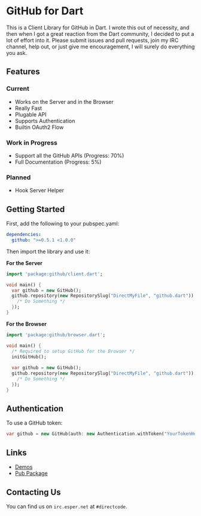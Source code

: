 # GitHub for Dart

This is a Client Library for GitHub in Dart. I wrote this out of necessity, and then when I got a great reaction from the Dart community, I decided to put a lot of effort into it.
Please submit issues and pull requests, join my IRC channel, help out, or just give me encouragement, I will surely do everything you ask.

## Features

### Current

- Works on the Server and in the Browser
- Really Fast
- Plugable API
- Supports Authentication
- Builtin OAuth2 Flow

### Work in Progress

- Support all the GitHub APIs (Progress: 70%)
- Full Documentation (Progress: 5%)

### Planned

- Hook Server Helper

## Getting Started

First, add the following to your pubspec.yaml:

```yaml
dependencies:
  github: ">=0.5.1 <1.0.0"
```

Then import the library and use it:

**For the Server**
```dart
import 'package:github/client.dart';

void main() {
  var github = new GitHub();
  github.repository(new RepositorySlug("DirectMyFile", "github.dart")).then((Repository repo) {
    /* Do Something */
  });
}
```

**For the Browser**
```dart
import 'package:github/browser.dart';

void main() {
  /* Required to setup GitHub for the Browser */
  initGitHub();
  
  var github = new GitHub();
  github.repository(new RepositorySlug("DirectMyFile", "github.dart")).then((Repository repo) {
    /* Do Something */
  });
}
```

## Authentication

To use a GitHub token:

```dart
var github = new GitHub(auth: new Authentication.withToken("YourTokenHere"));
```

## Links

- [Demos](http://github4dart.directcode.org/demos/)
- [Pub Package](https://pub.dartlang.org/packages/github)

## Contacting Us

You can find us on `irc.esper.net` at `#directcode`.
